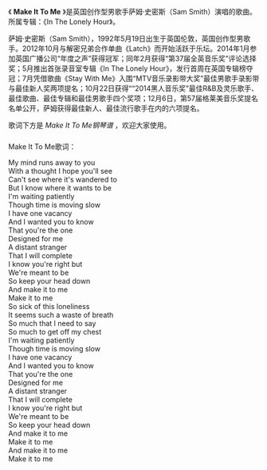 

《 **Make It To Me** 》是英国创作型男歌手萨姆·史密斯（Sam Smith）演唱的歌曲。所属专辑：《In The Lonely
Hour》。

  

萨姆·史密斯（Sam
Smith），1992年5月19日出生于英国伦敦，英国创作型男歌手。2012年10月与解密兄弟合作单曲《Latch》而开始活跃于乐坛。2014年1月参加英国广播公司“年度之声”获得冠军；同年2月获得“第37届全英音乐奖”评论选择奖；5月推出首张录音室专辑《In
The Lonely Hour》，发行首周在英国专辑榜夺冠；7月凭借歌曲《Stay With
Me》入围“MTV音乐录影带大奖”最佳男歌手录影带与最佳新人奖两项提名；10月22日获得““2014黑人音乐奖”最佳R&B及灵乐歌手、最佳歌曲、最佳专辑和最佳男歌手四个奖项；12月6日，第57届格莱美音乐奖提名名单公开，萨姆获得最佳新人、最佳流行歌手在内的六项提名。

  

歌词下方是 _Make It To Me钢琴谱_ ，欢迎大家使用。

###  
Make It To Me歌词：

My mind runs away to you  
With a thought I hope you'll see  
Can't see where it's wandered to  
But I know where it wants to be  
I'm waiting patiently  
Though time is moving slow  
I have one vacancy  
And I wanted you to know  
That you're the one  
Designed for me  
A distant stranger  
That I will complete  
I know you're right but  
We're meant to be  
So keep your head down  
And make it to me  
Make it to me  
So sick of this loneliness  
It seems such a waste of breath  
So much that I need to say  
So much to get off my chest  
I'm waiting patiently  
Though time is moving slow  
I have one vacancy  
And I wanted you to know  
That you're the one  
Designed for me  
A distant stranger  
That I will complete  
I know you're right but  
We're meant to be  
So keep your head down  
And make it to me  
Make it to me  
And make it to me  
Make it to me  
  

